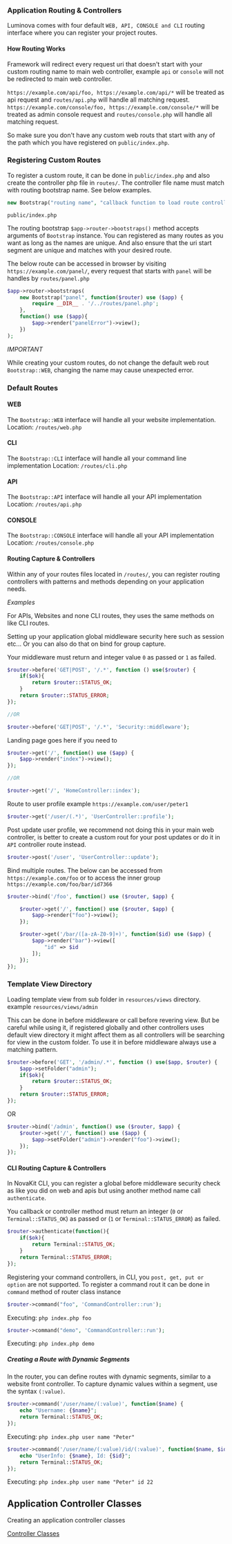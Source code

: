 ### Application Routing & Controllers

Luminova comes with four default `WEB, API, CONSOLE and CLI` routing interface where you can register your project routes.

#### How Routing Works

Framework will redirect every request uri that doesn't start with your custom routing name to main web controller, example `api` or `console` will not be redirected to main web controller. 

`https://example.com/api/foo, https://example.com/api/*` will be treated as api request and `routes/api.php` will handle all matching request.
`https://example.com/console/foo, https://example.com/console/*` will be treated as admin console request and `routes/console.php` will handle all matching request.

So make sure you don't have any custom web routs that start with any of the path which you have registered on `public/index.php`.

### Registering Custom Routes 

To register a custom route, it can be done in `public/index.php` and also create the controller php file in `routes/`.
The controller file name must match with routing bootstrap name. See below examples.

```php 
new Bootstrap("routing name", "callback function to load route controller file", "callback function for error handling");
```
`public/index.php`

The routing bootstrap `$app->router->bootstraps()` method accepts arguments of `Bootstrap` instance. You can registered as many routes as you want as long as the names are unique. And also ensure that the uri start segment are unique and matches with your desired route.

The below route can be accessed in browser by visiting `https://example.com/panel/`, every request that starts with `panel` will be handles by `routes/panel.php`

```php
$app->router->bootstraps(
    new Bootstrap("panel", function($router) use ($app) {
        require __DIR__ . '/../routes/panel.php';
    },
    function() use ($app){
        $app->render("panelError")->view();
    })
);
```
*IMPORTANT*

While creating your custom routes, do not change the default web rout `Bootstrap::WEB`, changing the name may cause unexpected error.

### Default Routes 

#### WEB
The `Bootstrap::WEB` interface will handle all your website implementation. 
Location: `/routes/web.php`

#### CLI
The `Bootstrap::CLI` interface will handle all your command line implementation
Location: `/routes/cli.php`

#### API 
The `Bootstrap::API` interface will handle all your API implementation
Location: `/routes/api.php`

#### CONSOLE 
The `Bootstrap::CONSOLE` interface will handle all your API implementation
Location: `/routes/console.php`


#### Routing Capture & Controllers 

Within any of your routes files located in `/routes/`, you can register routing controllers with patterns and methods depending on your application needs. 

*Examples*

For APIs, Websites and none CLI routes, they uses the same methods on like CLI routes.

Setting up your application global middleware security here such as session etc...
Or you can also do that on bind for group capture.

Your middleware must return and integer value `0` as passed or `1` as failed.

```php 
$router->before('GET|POST', '/.*', function () use($router) {
    if($ok){
        return $router::STATUS_OK;
    }
    return $router::STATUS_ERROR;
});

//OR

$router->before('GET|POST', '/.*', 'Security::middleware');
```

Landing page goes here if you need to

```php
$router->get('/', function() use ($app) {
    $app->render("index")->view();
});

//OR

$router->get('/', 'HomeController::index');
```

Route to user profile example `https://example.com/user/peter1` 
```php
$router->get('/user/(.*)', 'UserController::profile');
```

Post update user profile, we recommend not doing this in your main web controller, is better to create a custom rout for your post updates or do it in `API` controller route instead.

```php 
$router->post('/user', 'UserController::update');
```

Bind multiple routes.
The below can be accessed from `https://example.com/foo` or to access the inner group `https://example.com/foo/bar/id7366` 

```php
$router->bind('/foo', function() use ($router, $app) {

    $router->get('/', function() use ($router, $app) {
        $app->render("foo")->view();
    });

    $router->get('/bar/([a-zA-Z0-9]+)', function($id) use ($app) {
        $app->render("bar")->view([
            "id" => $id
        ]);
    });
});
```

### Template View Directory

Loading template view from sub folder in `resources/views` directory. example `resources/views/admin`

This can be done in before middleware or call before revering view.
But be careful while using it, if registered globally and other controllers uses default view directory it might affect them as all controllers will be searching for view in the custom folder. To use it in before middleware always use a matching pattern.

```php
$router->before('GET', '/admin/.*', function () use($app, $router) {
    $app->setFolder("admin");
    if($ok){
        return $router::STATUS_OK;
    }
    return $router::STATUS_ERROR;
});
```
OR 

```php
$router->bind('/admin', function() use ($router, $app) {
    $router->get('/', function() use ($app) {
        $app->setFolder("admin")->render("foo")->view();
    });
});
```

#### CLI Routing Capture & Controllers 

In NovaKit CLI, you can register a global before middleware security check as like you did on web and apis but using another method name call `authenticate`.

You callback or controller method must return an integer (`0` or `Terminal::STATUS_OK`) as passed or (`1` or `Terminal::STATUS_ERROR`) as failed.

```php
$router->authenticate(function(){
    if($ok){
        return Terminal::STATUS_OK;
    }
    return Terminal::STATUS_ERROR;
});
```

Registering your command controllers, in CLI, you `post, get, put or option` are not supported.
To register a command rout it can be done in `command` method of router class instance


```php
$router->command("foo", 'CommandController::run');
```
Executing: `php index.php foo` 

```php
$router->command("demo", 'CommandController::run');
```
Executing: `php index.php demo` 

##### Creating a Route with Dynamic Segments


In the router, you can define routes with dynamic segments, similar to a website front controller. To capture dynamic values within a segment, use the syntax `(:value)`.

```php
$router->command('/user/name/(:value)', function($name) {
    echo "Username: {$name}";
    return Terminal::STATUS_OK;
});
```
Executing: `php index.php user name "Peter"`

```php
$router->command('/user/name/(:value)/id/(:value)', function($name, $id) {
    echo "UserInfo: {$name}, Id: {$id}";
    return Terminal::STATUS_OK;
});
```
Executing: `php index.php user name "Peter" id 22`

## Application Controller Classes

Creating an application controller classes

[Controller Classes](CONTROLLERS.md)
